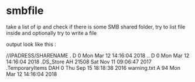 # smbfile

take a list of ip and check if there is some SMB shared folder, try to list file inside and optionally try to write a file

output look like this :

//IPADRESS/SHARENAME
  .                                   D        0  Mon Mar 12 14:16:04 2018
  ..                                  D        0  Mon Mar 12 14:16:04 2018
  .DS_Store                          AH    21508  Sat Nov 11 09:06:47 2017
  .TemporaryItems                   DAH        0  Thu Sep 15 18:18:38 2016
  warning.txt                         A       94  Mon Mar 12 14:16:04 2018
